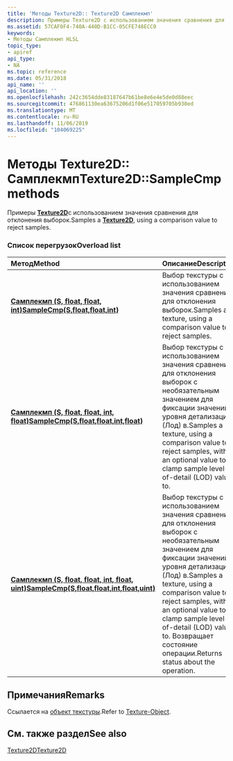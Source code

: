 ```yaml
---
title: 'Методы Texture2D:: Texture2D Самплекмп'
description: Примеры Texture2D с использованием значения сравнения для отклонения выборок.
ms.assetid: 57CAF0F4-740A-440D-B1CC-05CFE748ECC0
keywords:
- Методы Самплекмп HLSL
topic_type:
- apiref
api_type:
- NA
ms.topic: reference
ms.date: 05/31/2018
api_name: ''
api_location: ''
ms.openlocfilehash: 242c3654dde83187647b61be8e6e4e5de0d88eec
ms.sourcegitcommit: 476861130ea63675206d1f06e517059705b930ed
ms.translationtype: MT
ms.contentlocale: ru-RU
ms.lasthandoff: 11/06/2019
ms.locfileid: "104069225"
---
```

# <a name="texture2dsamplecmp-methods"></a><span data-ttu-id="9c02e-104">Методы Texture2D:: Самплекмп</span><span class="sxs-lookup"><span data-stu-id="9c02e-104">Texture2D::SampleCmp methods</span></span>

<span data-ttu-id="9c02e-105">Примеры [**Texture2D**](sm5-object-texture2d.md)с использованием значения сравнения для отклонения выборок.</span><span class="sxs-lookup"><span data-stu-id="9c02e-105">Samples a [**Texture2D**](sm5-object-texture2d.md), using a comparison value to reject samples.</span></span>

### <a name="overload-list"></a><span data-ttu-id="9c02e-106">Список перегрузок</span><span class="sxs-lookup"><span data-stu-id="9c02e-106">Overload list</span></span>



| <span data-ttu-id="9c02e-107">Метод</span><span class="sxs-lookup"><span data-stu-id="9c02e-107">Method</span></span>                                                                                     | <span data-ttu-id="9c02e-108">Описание</span><span class="sxs-lookup"><span data-stu-id="9c02e-108">Description</span></span>                                                                                                                                                                           |
|:-------------------------------------------------------------------------------------------|:--------------------------------------------------------------------------------------------------------------------------------------------------------------------------------------|
| [<span data-ttu-id="9c02e-109">**Самплекмп (S, float, float, int)**</span><span class="sxs-lookup"><span data-stu-id="9c02e-109">**SampleCmp(S,float,float,int)**</span></span>](dx-graphics-hlsl-to-samplecmp.md)                      | <span data-ttu-id="9c02e-110">Выбор текстуры с использованием значения сравнения для отклонения выборок.</span><span class="sxs-lookup"><span data-stu-id="9c02e-110">Samples a texture, using a comparison value to reject samples.</span></span><br/>                                                                                                             |
| [<span data-ttu-id="9c02e-111">**Самплекмп (S, float, float, int, float)**</span><span class="sxs-lookup"><span data-stu-id="9c02e-111">**SampleCmp(S,float,float,int,float)**</span></span>](samplecmp-s-float-float-int-float-.md)           | <span data-ttu-id="9c02e-112">Выбор текстуры с использованием значения сравнения для отклонения выборок с необязательным значением для фиксации значений уровня детализации (Лод) в.</span><span class="sxs-lookup"><span data-stu-id="9c02e-112">Samples a texture, using a comparison value to reject samples, with an optional value to clamp sample level-of-detail (LOD) values to.</span></span><br/>                                     |
| [<span data-ttu-id="9c02e-113">**Самплекмп (S, float, float, int, float, uint)**</span><span class="sxs-lookup"><span data-stu-id="9c02e-113">**SampleCmp(S,float,float,int,float,uint)**</span></span>](samplecmp-s-float-float-int-float-uint-.md) | <span data-ttu-id="9c02e-114">Выбор текстуры с использованием значения сравнения для отклонения выборок с необязательным значением для фиксации значений уровня детализации (Лод) в.</span><span class="sxs-lookup"><span data-stu-id="9c02e-114">Samples a texture, using a comparison value to reject samples, with an optional value to clamp sample level-of-detail (LOD) values to.</span></span> <span data-ttu-id="9c02e-115">Возвращает состояние операции.</span><span class="sxs-lookup"><span data-stu-id="9c02e-115">Returns status about the operation.</span></span><br/> |



## <a name="remarks"></a><span data-ttu-id="9c02e-116">Примечания</span><span class="sxs-lookup"><span data-stu-id="9c02e-116">Remarks</span></span>

<span data-ttu-id="9c02e-117">Ссылается на [объект текстуры](dx-graphics-hlsl-to-type.md).</span><span class="sxs-lookup"><span data-stu-id="9c02e-117">Refer to [Texture-Object](dx-graphics-hlsl-to-type.md).</span></span>

## <a name="see-also"></a><span data-ttu-id="9c02e-118">См. также раздел</span><span class="sxs-lookup"><span data-stu-id="9c02e-118">See also</span></span>

<dl> <dt>

[<span data-ttu-id="9c02e-119">Texture2D</span><span class="sxs-lookup"><span data-stu-id="9c02e-119">Texture2D</span></span>](sm5-object-texture2d.md)
</dt> </dl>

 

 





